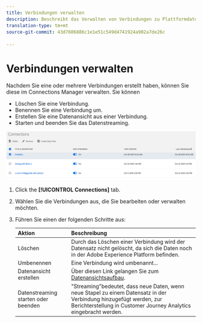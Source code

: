 ```yaml
---
title: Verbindungen verwalten
description: Beschreibt das Verwalten von Verbindungen zu Plattformdatensätzen.
translation-type: tm+mt
source-git-commit: 43d7606886c1e1e51c549d4741924a902a7de26c

---
```



# Verbindungen verwalten

Nachdem Sie eine oder mehrere Verbindungen erstellt haben, können Sie diese im Connections Manager verwalten. Sie können

* Löschen Sie eine Verbindung.
* Benennen Sie eine Verbindung um.
* Erstellen Sie eine Datenansicht aus einer Verbindung.
* Starten und beenden Sie das Datenstreaming.

![Connections-Manager](assets/connections-manager.png)

1. Click the **[!UICONTROL Connections]** tab.

2. Wählen Sie die Verbindungen aus, die Sie bearbeiten oder verwalten möchten.

3. Führen Sie einen der folgenden Schritte aus:

   | Aktion | Beschreibung |
   |---|---|
   | Löschen | Durch das Löschen einer Verbindung wird der Datensatz nicht gelöscht, da sich die Daten noch in der Adobe Experience Platform befinden. |
   | Umbenennen | Eine Verbindung wird umbenannt... |
   | Datenansicht erstellen | Über diesen Link gelangen Sie zum [Datenansichtsaufbau](/help/data-views/create-dataview.md). |
   | Datenstreaming starten oder beenden | &quot;Streaming&quot;bedeutet, dass neue Daten, wenn neue Stapel zu einem Datensatz in der Verbindung hinzugefügt werden, zur Berichterstellung in Customer Journey Analytics eingebracht werden. |


